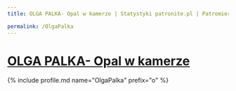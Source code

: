 ```yaml
---
title: OLGA PALKA- Opal w kamerze | Statystyki patronite.pl | Patromierz

permalink: /OlgaPalka
---
```


# [OLGA PALKA- Opal w kamerze](https://patronite.pl/OlgaPalka)

{% include profile.md name="OlgaPalka" prefix="o" %}
